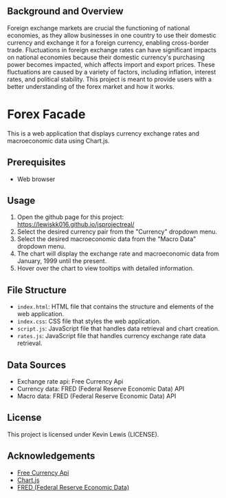 ## Background and Overview

Foreign exchange markets are crucial the functioning of national economies, as they allow businesses in one country to use their domestic currency and exchange it for a foreign currency, enabling cross-border trade. Fluctuations in foreign exchange rates can have significant impacts on national economies because their domestic currency's purchasing power becomes impacted, which affects import and export prices. These fluctuations are caused by a variety of factors, including inflation, interest rates, and political stability.  This project is meant to provide users with a better understanding of the forex market and how it works.


# Forex Facade

This is a web application that displays currency exchange rates and macroeconomic data using Chart.js.

## Prerequisites

- Web browser

## Usage

1. Open the github page for this project:
https://lewiskk016.github.io/jsprojectreal/
2. Select the desired currency pair from the "Currency" dropdown menu.
3. Select the desired macroeconomic data from the "Macro Data" dropdown menu.
4. The chart will display the exchange rate and macroeconomic data from January, 1999 until the present.
5. Hover over the chart to view tooltips with detailed information.

## File Structure

- `index.html`: HTML file that contains the structure and elements of the web application.
- `index.css`: CSS file that styles the web application.
- `script.js`: JavaScript file that handles data retrieval and chart creation.
- `rates.js`: JavaScript file that handles currency exchange rate data retrieval.

## Data Sources
- Exchange rate api: Free Currency Api
- Currency data: FRED (Federal Reserve Economic Data) API
- Macro data: FRED (Federal Reserve Economic Data) API

## License

This project is licensed under Kevin Lewis (LICENSE).

## Acknowledgements
- [Free Currency Api](https://freecurrencyapi.net/)
- [Chart.js](https://www.chartjs.org/)
- [FRED (Federal Reserve Economic Data)](https://fred.stlouisfed.org/)
